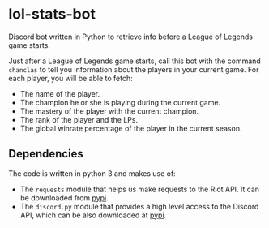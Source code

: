 # lol-stats-bot
Discord bot written in Python to retrieve info before a League of Legends game starts.

Just after a League of Legends game starts, call this bot with the command `chanclas` to tell you information about the players in your current game. For each player, you will be able to fetch:
- The name of the player.
- The champion he or she is playing during the current game.
- The mastery of the player with the current champion.
- The rank of the player and the LPs.
- The global winrate percentage of the player in the current season.

## Dependencies
The code is written in python 3 and makes use of:
- The `requests` module that helps us make requests to the Riot API. It can be downloaded from [pypi](https://pypi.org/project/requests/).
- The `discord.py` module that provides a high level access to the Discord API, which can be also downloaded at [pypi](https://pypi.org/project/discord.py/).
